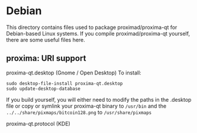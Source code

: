 
Debian
====================
This directory contains files used to package proximad/proxima-qt
for Debian-based Linux systems. If you compile proximad/proxima-qt yourself, there are some useful files here.

## proxima: URI support ##


proxima-qt.desktop  (Gnome / Open Desktop)
To install:

	sudo desktop-file-install proxima-qt.desktop
	sudo update-desktop-database

If you build yourself, you will either need to modify the paths in
the .desktop file or copy or symlink your proxima-qt binary to `/usr/bin`
and the `../../share/pixmaps/bitcoin128.png` to `/usr/share/pixmaps`

proxima-qt.protocol (KDE)

